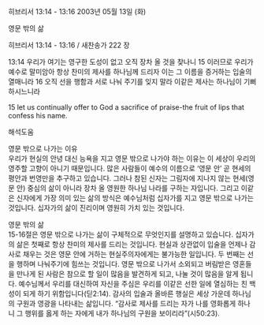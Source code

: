 히브리서 13:14 - 13:16 
2003년 05월 13일 (화)

영문 밖의 삶



히브리서 13:14 - 13:16 / 새찬송가 222 장


13:14 우리가 여기는 영구한 도성이 없고 오직 장차 올 것을 찾나니
15 이러므로 우리가 예수로 말미암아 항상 찬미의 제사를 하나님께 드리자 이는 그 이름을 증거하는 입술의 열매니라
16 오직 선을 행함과 서로 나눠 주기를 잊지 말라 이같은 제사는 하나님이 기뻐하시느니라

15  let us continually offer to God a sacrifice of praise-the fruit of lips that confess his name.

해석도움





영문 밖으로 나가는 이유  
우리가 현실의 안녕 대신 능욕을 지고 영문 밖으로 나가야 하는 이유는 이 세상이 우리의 영주할 고향이 아니기 때문입니다. 많은 사람들이 예수의 이름으로 ‘영문 안’ 곧 현세의 평안과 번영만을 추구하고 있습니다. 그러나 참된 신자는 그림자에 지나지 않는 현세(영문 안) 중심의 삶이 아니라 장차 올 영원한 하나님 나라를 구하는 자입니다. 그리고 이같은 신자에게 가장 의미 있는 삶의 방식은 예수님처럼 십자가를 지고 영문 밖으로 나가는 것입니다. 십자가의 삶이 진리이며 영원히 가치 있는 것입니다. 

영문 밖의 삶  
15-16절은 영문 밖으로 나가는 삶이 구체적으로 무엇인지를 설명하고 있습니다. 십자가의 삶은 첫째로 항상 찬미의 제사를 드리는 것입니다. 현실과 상관없이 입술을 언제나 감사로 채우는 것은 영문 안에 거하는 현실주의자에게는 불가능한 일입니다. 두 번째는 선을 행하며 나눠주기에 힘쓰는 것입니다. 영문 밖으로 나가서 소외되고 버림받은 영혼들을 만나게 된 사람은 참으로 할 일이 많음을 발견하게 되고, 나눌 것이 많음을 알게 됩니다.  예수님께서 우리를 대신하여 자신을 주심은 우리를 이같은 선한 일에 열심하는  친 백성이 되게 하기 위함입니다(딛2:14). 감사의 입술과 올바른 행실은 세상 가운데 하나님의 구원과 영광을 나타내는 삶입니다.  “감사로 제사를 드리는 자가 나를 영화롭게 하나니 그 행위를 옳게 하는 자에게 내가 하나님의 구원을 보이리라”(시50:23).